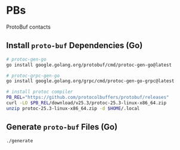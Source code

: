 # PBs

ProtoBuf contacts

## Install `proto-buf` Dependencies (Go)

```bash
# protoc-gen-go
go install google.golang.org/protobuf/cmd/protoc-gen-go@latest 

# protoc-grpc-gen-go
go install google.golang.org/grpc/cmd/protoc-gen-go-grpc@latest

# install protoc compiler
PB_REL="https://github.com/protocolbuffers/protobuf/releases"
curl -LO $PB_REL/download/v25.3/protoc-25.3-linux-x86_64.zip
unzip protoc-25.3-linux-x86_64.zip -d $HOME/.local
```

## Generate `proto-buf` Files (Go)

```bash
./generate
```
